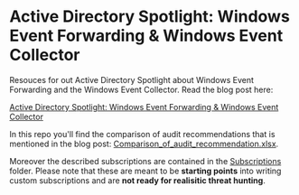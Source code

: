 # Active Directory Spotlight: Windows Event Forwarding & Windows Event Collector

Resouces for out Active Directory Spotlight about Windows Event Forwarding and the Windows Event Collector.
Read the blog post here: 

[Active Directory Spotlight: Windows Event Forwarding & Windows Event Collector](https://www.securesystems.de/blog/)

In this repo you'll find the comparison of audit recommendations that is mentioned in the blog post: [Comparison_of_audit_recommendation.xlsx](./Comparison_of_audit_recommendation.xlsx).

Moreover the described subscriptions are contained in the [Subscriptions](:/Subscriptions) folder.
Please note that these are meant to be **starting points** into writing custom subscriptions and are **not ready for realisitic threat hunting**.